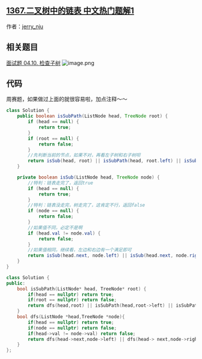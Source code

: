 ## [1367.二叉树中的链表 中文热门题解1](https://leetcode.cn/problems/linked-list-in-binary-tree/solutions/100000/zhe-ti-jiu-shi-subtreeyi-mao-yi-yang-by-jerry_nju)

作者：[jerry_nju](https://leetcode.cn/u/jerry_nju)

## 相关题目
[面试题 04.10. 检查子树](https://leetcode-cn.com/problems/check-subtree-lcci/)
![image.png](https://pic.leetcode-cn.com/727ceb126e3ec860c7fbd0497d52639388887cc357ba3156647dbf1340e1543f-image.png)


## 代码
周赛题，如果做过上面的就很容易啦，加点注释～～
```java []
class Solution {
    public boolean isSubPath(ListNode head, TreeNode root) {
        if (head == null) {
            return true;
        }
        if (root == null) {
            return false;
        }
        //先判断当前的节点，如果不对，再看左子树和右子树呗
        return isSub(head, root) || isSubPath(head, root.left) || isSubPath(head, root.right);
    }

    private boolean isSub(ListNode head, TreeNode node) {
        //特判：链表走完了，返回true
        if (head == null) {
            return true;
        }
        //特判：链表没走完，树走完了，这肯定不行，返回false
        if (node == null) {
            return false;
        }
        //如果值不同，必定不是啊
        if (head.val != node.val) {
            return false;
        }
        //如果值相同，继续看，左边和右边有一个满足即可
        return isSub(head.next, node.left) || isSub(head.next, node.right);
    }
}
```
```cpp []
class Solution {
public:
    bool isSubPath(ListNode* head, TreeNode* root) {
        if(head == nullptr) return true;
        if(root == nullptr) return false;
        return dfs(head,root) || isSubPath(head,root->left) || isSubPath(head,root->right);
    }
    bool dfs(ListNode *head,TreeNode *node){
        if(head == nullptr) return true;
        if(node == nullptr) return false;
        if(head->val != node->val) return false;
        return dfs(head->next,node->left) || dfs(head-> next,node->right);
    }
};
```